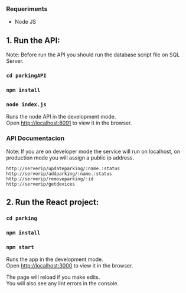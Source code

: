 ### Requeriments
- Node JS

## 1. Run the API:

Note: Before run the API you should run the database script file on SQL Server.

### `cd parkingAPI`
### `npm install`
### `node index.js`

Runs the node API in the development mode.<br>
Open [http://localhost:8091](http://localhost:8091) to view it in the browser.

### API Documentacion
Note: If you are on developer mode the service will run on localhost, on production mode you will assign a public ip address.

```
http://serverip/updateparking/:name.:status
http://serverip/addparking/:name.:status
http://serverip/removeparking/:id
http://serverip/getdevices
```

## 2. Run the React project:

### `cd parking`
### `npm install`
### `npm start`

Runs the app in the development mode.<br>
Open [http://localhost:3000](http://localhost:3000) to view it in the browser.

The page will reload if you make edits.<br>
You will also see any lint errors in the console.
